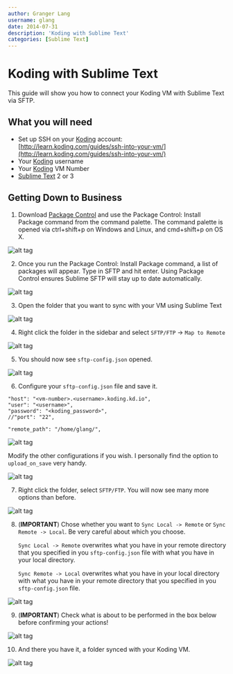```yaml
---
author: Granger Lang
username: glang
date: 2014-07-31
description: 'Koding with Sublime Text'
categories: [Sublime Text]
---
```


# Koding with Sublime Text

This guide will show you how to connect your Koding VM with Sublime Text via SFTP.

## What you will need

- Set up SSH on your [Koding](https://koding.com) account: [http://learn.koding.com/guides/ssh-into-your-vm/](http://learn.koding.com/guides/ssh-into-your-vm/)
- Your [Koding](https://koding.com) username
- Your [Koding](https://koding.com) VM Number
- [Sublime Text](https://www.sublimetext.com/) 2 or 3

## Getting Down to Business

1. Download [Package Control](https://sublime.wbond.net/installation#st2) and use the Package Control: Install Package command from the command palette. The command palette is opened via ctrl+shift+p on Windows and Linux, and cmd+shift+p on OS X.

  ![alt tag](st1.png)

2. Once you run the Package Control: Install Package command, a list of packages will appear. Type in SFTP and hit enter. Using Package Control ensures Sublime SFTP will stay up to date automatically.

  ![alt tag](st2.png)

3. Open the folder that you want to sync with your VM using Sublime Text

  ![alt tag](st4.png)

4. Right click the folder in the sidebar and select `SFTP/FTP` -> `Map to Remote`

  ![alt tag](st5.png)

5. You should now see `sftp-config.json` opened.

  ![alt tag](st6.png)

6. Configure your `sftp-config.json` file and save it.

  ```
  "host": "<vm-number>.<username>.koding.kd.io",
  "user": "<username>",
  "password": "<koding_password>",
  //"port": "22",
    
  "remote_path": "/home/glang/",
  ```

  ![alt tag](st7.png)

   Modify the other configurations if you wish. I personally find the option to `upload_on_save` very handy.
   
  ![alt tag](st8.png)

7. Right click the folder, select `SFTP/FTP`. You will now see many more options than before.

  ![alt tag](st9.png)

8. (**IMPORTANT**) Chose whether you want to `Sync Local -> Remote` or `Sync Remote -> Local`. Be very careful about which you choose.

   `Sync Local -> Remote` overwrites what you have in your remote directory that you specified in you `sftp-config.json` file with what you have in your local directory.
   
   `Sync Remote -> Local` overwrites what you have in your local directory with what you have in your remote directory that you specified in you `sftp-config.json` file.
   
  ![alt tag](st10.png)

9. (**IMPORTANT**) Check what is about to be performed in the box below before confirming your actions!

  ![alt tag](st11.png)

10. And there you have it, a folder synced with your Koding VM.

  ![alt tag](st12.png)